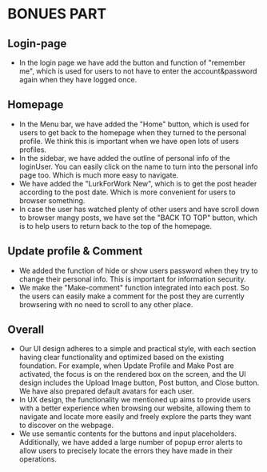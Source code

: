 # BONUES PART

## Login-page

- In the login page we have add the button and function of "remember me", which is used for users to not have to enter the account&password again when they have logged once.

## Homepage

- In the Menu bar, we have added the "Home" button, which is used for users to get back to the homepage when they turned to the personal profile. We think this is important when we have open lots of users profiles.
- In the sidebar, we have added the outline of personal info of the loginUser. You can easily click on the name to turn into the personal info page too. Which is much more easy to navigate.
- We have added the "LurkForWork New", which is to get the post header according to the post date. Which is more convenient for users to browser something.
- In case the user has watched plenty of other users and have scroll down to browser mangy posts, we have set the "BACK TO TOP" button, which is to help users to return back to the top of the homepage.

## Update profile & Comment

- We added the function of hide or show users password when they try to change their personal info. This is important for information security.
- We make the "Make-comment" function integrated into each post. So the users can easily make a comment for the post they are currently browsering with no need to scroll to any other place.

## Overall

- Our UI design adheres to a simple and practical style, with each section having clear functionality and optimized based on the existing foundation. For example, when Update Profile and Make Post are activated, the focus is on the rendered box on the screen, and the UI design includes the Upload Image button, Post button, and Close button. We have also prepared default avatars for each user.
- In UX design, the functionality we mentioned up aims to provide users with a better experience when browsing our website, allowing them to navigate and locate more easily and freely explore the parts they want to discover on the webpage.
- We use semantic contents for the buttons and input placeholders. Additionally, we have added a large number of popup error alerts to allow users to precisely locate the errors they have made in their operations.
